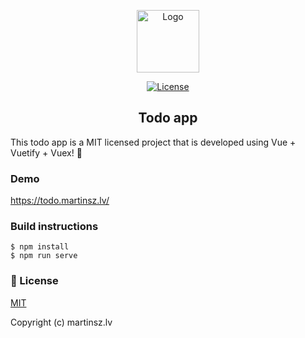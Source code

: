<p align="center">
  <a href="https://todo.martinsz.lv" target="_blank">
    <img alt="Logo" width="100" src="https://todo.martinsz.lv/img/icon-144.png">
  </a>
</p>

<p align="center">
  <a href="https://github.com/vuetifyjs/vuetify/blob/master/LICENSE.md">
    <img src="https://todo.martinsz.lv/img/mit.svg" alt="License">
  </a>
</p>

<h2 align="center">Todo app</h2>

This todo app is a MIT licensed project that is developed using Vue + Vuetify + Vuex! 🎉

### Demo
https://todo.martinsz.lv/

### Build instructions

````
$ npm install
$ npm run serve
````

### 📑 License

[MIT](http://opensource.org/licenses/MIT)

Copyright (c) martinsz.lv